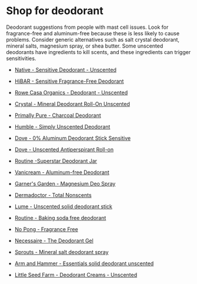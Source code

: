 [//]: # (source: jph)
[//]: # (tags: shop)

# Shop for deodorant

Deodorant suggestions from people with mast cell issues.
Look for fragrance-free and aluminum-free because these is less likely to cause problems.
Consider generic alternatives such as salt crystal deodorant, mineral salts, magnesium spray, or shea butter.
Some unscented deodorants have ingredients to kill scents, and these ingredients can trigger sensitivities.

* [Native - Sensitive Deodorant - Unscented](https://www.nativecos.com/products/deo-sensitive-unscented)

* [HiBAR - Sensitive Fragrance-Free Deodorant](https://hellohibar.com/products/fragrance-free-sensitive-deodorant?)

* [Rowe Casa Organics - Deodorant - Unscented](https://www.rowecasaorganics.com/products/deodorant-2-75-oz-1)

* [Crystal - Mineral Deodorant Roll-On Unscented](https://www.thecrystal.com/products/mineral-deodorant-roll-on-unscented-1)

* [Primally Pure - Charcoal Deodorant](https://primallypure.com/products/charcoal-deodorant?variant=310098853894)

* [Humble - Simply Unscented Deodorant](https://humblebrands.com/products/simply-unscented-natural-deodorant?variant=37950614896839)

* [Dove - 0% Aluminum Deodorant Stick Sensitive](https://www.dove.com/us/en/p/dove-0-aluminum-deodorant-stick-sensitive.html/00079400469755)

* [Dove - Unscented Antiperspirant Roll-on](https://www.dove.com/ph/p/unscented-antiperspirant-roll-on.html/04800888161222)

* [Routine -Superstar Deodorant Jar](https://routinecream.ca/products/superstar-activated-charcoal-magnesium-prebiotics?variant=14897481941055)

* [Vanicream - Aluminum-free Deodorant](https://www.vanicream.com/product/vanicream-aluminum-free-deodorant)

* [Garner's Garden - Magnesium Deo Spray](https://garnersgarden.com/en-gb/products/magnesium-deo-spray)

* [Dermadoctor - Total Nonscents](https://www.dermadoctor.com/total-nonscents-ultra-gentle-brightening-antiperspirant.html)

* [Lume - Unscented solid deodorant stick](https://lumedeodorant.com/products/unscented-solid-deodorant-stick/)

* [Routine - Baking soda free deodorant](https://routinecream.ca/collections/baking-soda-free-deodorant)

* [No Pong - Fragrance Free](https://www.nopong.com.au/go-fragrance-free/)

* [Necessaire - The Deodorant Gel](https://necessaire.com/products/the-deodorant-gel)

* [Sprouts - Mineral salt deodorant spray](https://shop.sprouts.com/product/27968/sprouts-mineral-salt-deodorant-spray)

* [Arm and Hammer - Essentials solid deodorant unscented](https://www.armandhammer.com/en/personal-care/deodorant-and-antiperspirant/deodorants/essentials-solid-deodorant-unscented-2-5-oz)

* [Little Seed Farm - Deodorant Creams - Unscented](https://littleseedfarm.com/products/deodorant-cream-3-scents?variant=6484555137051)
